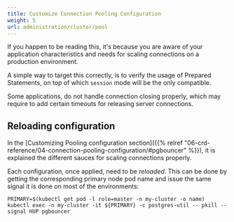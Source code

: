 ```yaml
---
title: Customize Connection Pooling Configuration
weight: 5
url: administration/cluster/pool
---
```


If you happen to be reading this, it's because you are aware of your application characteristics and needs for scaling connections on a production environment.

A simple way to target this correctly, is to verify the usage of Prepared Statements, on top of which `session` mode will be the only compatible.

Some applications, do not handle connection closing properly, which may require to add certain timeouts for releasing server connections.


## Reloading configuration

In the [Customizing Pooling configuration section]({{% relref "06-crd-reference/04-connection-pooling-configuration/#pgbouncer" %}}),
 it is explained the different sauces for scaling connections properly.

Each configuration, once applied, need to be _reloaded_. This can be done by getting the
 corresponding primary node pod name and issue the same signal it is done on most of the
 environments:

```
PRIMARY=$(kubectl get pod -l role=master -n my-cluster -o name)
kubectl exec -n my-cluster -it ${PRIMARY} -c postgres-util -- pkill --signal HUP pgbouncer
```


